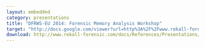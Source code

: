 ```yaml
---
layout: embedded
category: presentations
title: "DFRWS-EU 2014: Forensic Memory Analysis Workshop"
target: "http://docs.google.com/viewer?url=http%3A%2F%2Fwww.rekall-forensic.com%2Fdocs%2FReferences%2FPresentations%2FDFRWS%2520EU%25202014%2520Rekall%2520workshop.pdf&embedded=true"
download: http://www.rekall-forensic.com/docs/References/Presentations/DFRWS EU 2014 Rekall workshop.pdf
---
```


